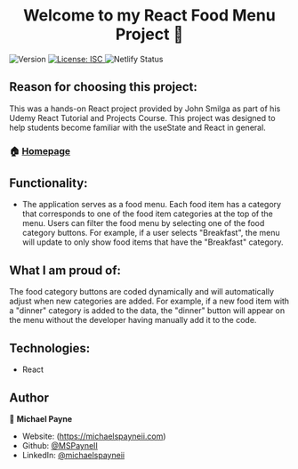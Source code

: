 <h1 align="center">Welcome to my React Food Menu Project 👋</h1>
<p>
  <img alt="Version" src="https://img.shields.io/badge/version-1.0.0-blue.svg?cacheSeconds=2592000" />
  <a href="#" target="_blank">
    <img alt="License: ISC" src="https://img.shields.io/badge/License-ISC-yellow.svg" />
  </a>
  <img alt="Netlify Status" src="https://api.netlify.com/api/v1/badges/499ade93-e2a8-4f56-89f0-c2bb0eca3226/deploy-status" />
</p>

## Reason for choosing this project:

This was a hands-on React project provided by John Smilga as part of his Udemy React Tutorial and Projects Course. This project was designed to help students become familiar with the useState and React in general.

### 🏠 [Homepage](https://mpayne-react-foodmenu.netlify.app/)

## Functionality:

- The application serves as a food menu. Each food item has a category that corresponds to one of the food item categories at the top of the menu. Users can filter the food menu by selecting one of the food category buttons. For example, if a user selects "Breakfast", the menu will update to only show food items that have the "Breakfast" category.

## What I am proud of:

The food category buttons are coded dynamically and will automatically adjust when new categories are added. For example, if a new food item with a "dinner" category is added to the data, the "dinner" button will appear on the menu without the developer having manually add it to the code.

## Technologies:

- React

## Author

👤 **Michael Payne**

- Website: (https://michaelspayneii.com)
- Github: [@MSPayneII](https://github.com/MSPayneII)
- LinkedIn: [@michaelspayneii](https://linkedin.com/in/michaelspayneii)
